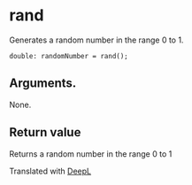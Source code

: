 # rand

Generates a random number in the range 0 to 1.

```
double: randomNumber = rand();
```

## Arguments.

None.

## Return value

Returns a random number in the range 0 to 1

Translated with [DeepL](https://www.deepl.com/translator)